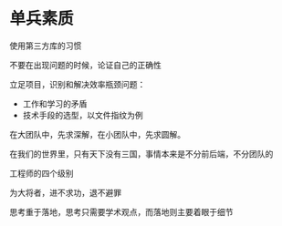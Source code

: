 # 单兵素质 #

使用第三方库的习惯

不要在出现问题的时候，论证自己的正确性

立足项目，识别和解决效率瓶颈问题：

- 工作和学习的矛盾
- 技术手段的选型，以文件指纹为例

在大团队中，先求深解，在小团队中，先求圆解。

在我们的世界里，只有天下没有三国，事情本来是不分前后端，不分团队的

工程师的四个级别

为大将者，进不求功，退不避罪

思考重于落地，思考只需要学术观点，而落地则主要着眼于细节

